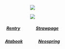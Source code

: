 ⠀<div align="center">


![](https://komarev.com/ghpvc/?username=Greedism&color=57CC99&style=plastic&label=Visitors&base=2990)


![](https://files.catbox.moe/0i5v4w.gif)
##### [Rentry](https://rentry.co/FujiwaranoMoku)ㅤㅤㅤㅤ[Strawpage](https://medangel.straw.page/)
##### [Atabook](https://mokou.atabook.org/)ㅤㅤㅤㅤ[Neospring](https://neospring.org/@p.ai.nter)
